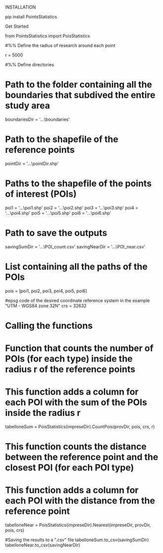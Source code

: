 INSTALLATION

pip install PointsStatistics

Get Started

from PointsStatistics import PoisStatistics

#%% Define the radius of research around each point

r = 5000

#%% Define directories

# Path to the folder containing all the boundaries that subdived the entire study area
boundariesDir = '...\\boundaries'

# Path to the shapefile of the reference points
pointDir = '...\\pointDir.shp'

# Paths to the shapefile of the points of interest (POIs)
poi1 = '...\\poi1.shp'
poi2 = '...\\poi2.shp'
poi3 = '...\\poi3.shp'
poi4 = '...\\poi4.shp'
poi5 = '...\\poi5.shp'
poi6 = '...\\poi6.shp'

# Path to save the outputs
savingSumDir = '...\\POI_count.csv'
savingNearDir = '...\\POI_near.csv'

# List containing all the paths of the POIs
pois = [poi1, poi2, poi3, poi4, poi5, poi6]

#epsg code of the desired coordinate reference system in the example "UTM - WGS84 zone 32N"
crs = 32632

# Calling the functions
# Function that counts the number of POIs (for each type) inside the radius r of the reference points
# This function adds a column for each POI with the sum of the POIs inside the radius r
tabelloneSum = PoisStatistics(impreseDir).CountPois(provDir, pois, crs, r)

# This function counts the distance between the reference point and the closest POI (for each POI type)
# This function adds a column for each POI with the distance from the reference point
tabelloneNear = PoisStatistics(impreseDir).Nearest(impreseDir, provDir, pois, crs)

#Saving the results to a ".csv" file
tabelloneSum.to_csv(savingSumDir)
tabelloneNear.to_csv(savingNearDir)